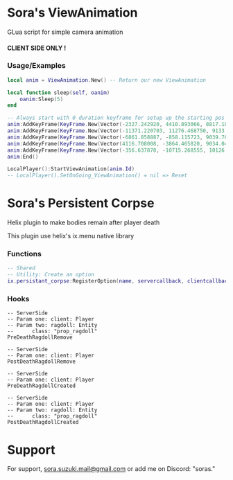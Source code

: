 # Sora's ViewAnimation

GLua script for simple camera animation 

#### CLIENT SIDE ONLY !

### Usage/Examples

```lua
local anim = ViewAnimation.New() -- Return our new ViewAnimation

local function sleep(self, oanim)
    oanim:Sleep(5)
end

-- Always start with 0 duration keyframe for setup up the starting pos
anim:AddKeyFrame(KeyFrame.New(Vector(-2327.242920, 4410.893066, 8817.189453), Angle(1.496, 89.411, 0.000), 0))
anim:AddKeyFrame(KeyFrame.New(Vector(-11371.220703, 11276.468750, 9133.9570310), Angle(28.830, -89.112, 0.000), 20, sleep))
anim:AddKeyFrame(KeyFrame.New(Vector(-6861.858887, -858.115723, 9039.701172), Angle(34.459, -62.377, 0.000), 10))
anim:AddKeyFrame(KeyFrame.New(Vector(4116.708008, -3864.465820, 9034.041992), Angle(25.783, -12.620, 0.000), 10))
anim:AddKeyFrame(KeyFrame.New(Vector(-356.637878, -10715.268555, 10126.531250), Angle(20.666, -76.505, 0.000), 10))
anim:End()

LocalPlayer():StartViewAnimation(anim.Id)
-- LocalPlayer().SetOnGoing_ViewAnimation() = nil => Reset
```

# Sora's Persistent Corpse

Helix plugin to make bodies remain after player death

This plugin use helix's ix.menu native library

### Functions
```lua
-- Shared 
-- Utility: Create an option
ix.persistant_corpse:RegisterOption(name, servercallback, clientcallback)

```

### Hooks
```
-- ServerSide
-- Param one: client: Player
-- Param two: ragdoll: Entity
--      class: "prop_ragdoll"
PreDeathRagdollRemove

-- ServerSide
-- Param one: client: Player
PostDeathRagdollRemove

-- ServerSide
-- Param one: client: Player
PreDeathRagdollCreated

-- ServerSide
-- Param one: client: Player
-- Param two: ragdoll: Entity
--      class: "prop_ragdoll"
PostDeathRagdollCreated
```
# Support

For support, sora.suzuki.mail@gmail.com or add me on Discord: "soras."

